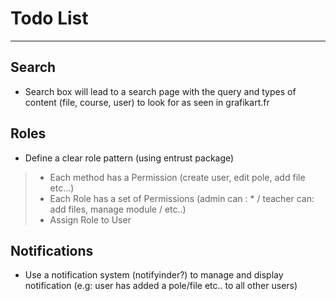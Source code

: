 # Todo List
-----------

## Search
* Search box will lead to a search page with the query and types of content (file, course, user) to look for as seen in grafikart.fr

## Roles
* Define a clear role pattern (using entrust package)
> * Each method has a Permission (create user, edit pole, add file etc...)
> * Each Role has a set of Permissions (admin can : * / teacher can: add files, manage module / etc..)
> * Assign Role to User

<!-- List permission in roles.edit/create and use checkboxes-->

## Notifications
* Use a notification system (notifyinder?) to manage and display notification (e.g: user has added a pole/file etc.. to all other users)